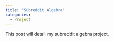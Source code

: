 ```yaml
---
title: "Subreddit Algebra"
categories:
  - Project
---
```

This post will detail my subreddit algebra project.
